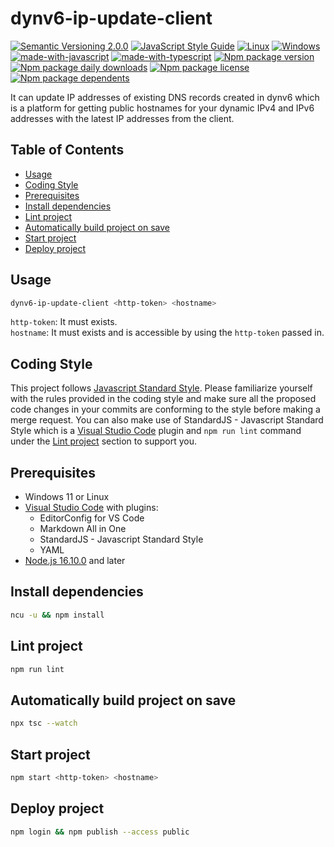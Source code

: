 # dynv6-ip-update-client
[![Semantic Versioning 2.0.0](https://img.shields.io/badge/semver-2.0.0-standard.svg)](https://semver.org/)
[![JavaScript Style Guide](https://img.shields.io/badge/code_style-standard-brightgreen.svg)](https://standardjs.com)
[![Linux](https://svgshare.com/i/Zhy.svg)](https://svgshare.com/i/Zhy.svg)
[![Windows](https://svgshare.com/i/ZhY.svg)](https://svgshare.com/i/ZhY.svg)
[![made-with-javascript](https://img.shields.io/badge/Made%20with-JavaScript-ffff00.svg)](https://www.javascript.com)
[![made-with-typescript](https://img.shields.io/badge/Made%20with-TypeScript-0000e0.svg)](https://www.typescriptlang.org/)
[![Npm package version](https://badgen.net/npm/v/@ii887522/dynv6-ip-update-client)](https://www.npmjs.com/package/@ii887522/dynv6-ip-update-client)
[![Npm package daily downloads](https://badgen.net/npm/dm/@ii887522/dynv6-ip-update-client)](https://npmjs.com/package/@ii887522/dynv6-ip-update-client)
[![Npm package license](https://badgen.net/npm/license/@ii887522/dynv6-ip-update-client)](https://npmjs.com/package/@ii887522/dynv6-ip-update-client)
[![Npm package dependents](https://badgen.net/npm/dependents/@ii887522/dynv6-ip-update-client)](https://npmjs.com/package/@ii887522/dynv6-ip-update-client)

It can update IP addresses of existing DNS records created in dynv6 which is a platform for getting public hostnames for your dynamic IPv4 and IPv6 addresses with the latest IP addresses from the client.

## Table of Contents
- [Usage](https://github.com/ii887522/dynv6-ip-update-client#usage)
- [Coding Style](https://github.com/ii887522/dynv6-ip-update-client#coding-style)
- [Prerequisites](https://github.com/ii887522/dynv6-ip-update-client#prerequisites)
- [Install dependencies](https://github.com/ii887522/dynv6-ip-update-client#install-dependencies)
- [Lint project](https://github.com/ii887522/dynv6-ip-update-client#lint-project)
- [Automatically build project on save](https://github.com/ii887522/dynv6-ip-update-client#automatically-build-project-on-save)
- [Start project](https://github.com/ii887522/dynv6-ip-update-client#start-project)
- [Deploy project](https://github.com/ii887522/dynv6-ip-update-client#deploy-project)

## Usage
```sh
dynv6-ip-update-client <http-token> <hostname>
```
`http-token`: It must exists.<br />
`hostname`: It must exists and is accessible by using the `http-token` passed in.<br />

## Coding Style
This project follows [Javascript Standard Style](https://standardjs.com/). Please familiarize yourself with the rules provided in the coding style and
make sure all the proposed code changes in your commits are conforming to the style before making a merge request. You can also make use of
StandardJS - Javascript Standard Style which is a [Visual Studio Code](https://code.visualstudio.com/) plugin and `npm run lint` command under the
[Lint project](https://github.com/ii887522/dynv6-ip-update-client#lint-project) section to support you.

## Prerequisites
- Windows 11 or Linux
- [Visual Studio Code](https://code.visualstudio.com/) with plugins:
  - EditorConfig for VS Code
  - Markdown All in One
  - StandardJS - Javascript Standard Style
  - YAML
- [Node.js 16.10.0](https://nodejs.org/en/) and later

## Install dependencies
```sh
ncu -u && npm install
```

## Lint project
```sh
npm run lint
```

## Automatically build project on save
```sh
npx tsc --watch
```

## Start project
```sh
npm start <http-token> <hostname>
```

## Deploy project
```sh
npm login && npm publish --access public
```
